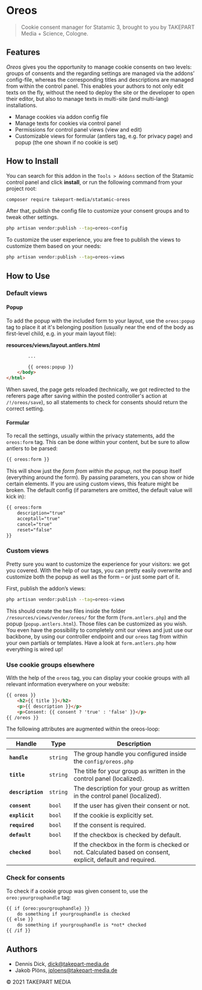 # Oreos

> Cookie consent manager for Statamic 3, brought to you by TAKEPART Media + Science, Cologne.

## Features

*Oreos* gives you the opportunity to manage cookie consents on two levels: groups of consents and the regarding settings are managed via the addons’ config-file, whereas the corresponding titles and descriptions are managed from within the control panel. This enables your authors to not only edit texts on the fly, without the need to deploy the site or the developer to open their editor, but also to manage texts in multi-site (and multi-lang) installations.

- Manage cookies via addon config file
- Manage texts for cookies via control panel
- Permissions for control panel views (view and edit)
- Customizable views for formular (antlers tag, e.g. for privacy page) and popup (the one shown if no cookie is set)

## How to Install

You can search for this addon in the `Tools > Addons` section of the Statamic control panel and click **install**, or run the following command from your project root:

``` bash
composer require takepart-media/statamic-oreos
```

After that, publish the config file to customize your consent groups and to tweak other settings.

```bash
php artisan vendor:publish --tag=oreos-config
```

To customize the user experience, you are free to publish the views to customize them based on your needs:

```bash
php artisan vendor:publish --tag=oreos-views
```

## How to Use

### Default views

#### Popup

To add the popup with the included form to your layout, use the `oreos:popup` tag to place it at it's belonging position (usually near the end of the body as first-level child, e.g. in your main layout file):

**resources/views/layout.antlers.html**
```html
        ...

        {{ oreos:popup }}
    </body>
</html>
```

When saved, the page gets reloaded (technically, we got redirected to the referers page after saving within the posted controller's action at `/!/oreos/save`), so all statements to check for consents should return the correct setting.

#### Formular

To recall the settings, usually within the privacy statements, add the `oreos:form` tag. This can be done within your content, but be sure to allow antlers to be parsed:

```html
{{ oreos:form }}
```

This will show just the *form from within the popup*, not the popup itself (everything around the form). By passing parameters, you can show or hide certain elements. If you are using custom views, this feature might be broken. The default config (if parameters are omitted, the default value will kick in):

```html
{{ oreos:form
    description="true"
    acceptall="true"
    cancel="true"
    reset="false"
}}
```

### Custom views

Pretty sure you want to customize the experience for your visitors: we got you covered. With the help of our tags, you can pretty easily overwrite and customize both the popup as well as the form – or just some part of it.

First, publish the addon’s views:

```bash
php artisan vendor:publish --tag=oreos-views
```

This should create the two files inside the folder `/resources/views/vendor/oreos/` for the form (`form.antlers.php`) and the popup (`popup.antlers.html`). Those files can be customized as you wish. You even have the possibility to completely omit our views and just use our backbone, by using our controller endpoint and our `oreos` tag from within your own partials or templates. Have a look at `form.antlers.php` how everything is wired up!

### Use cookie groups elsewhere

With the help of the `oreos` tag, you can display your cookie groups with all relevant information everywhere on your website:

```html
{{ oreos }}
    <h2>{{ title }}</h2>
    <p>{{ description }}</p>
    <p>Consent: {{ consent ? 'true' : 'false' }}</p>
{{ /oreos }}
```

The following attributes are augmented within the oreos-loop:

| Handle | Type | Description |
| ---- | ---- | ---- |
| **`handle`** | `string` | The group handle you configured inside the `config/oreos.php` |
| **`title`** | `string` | The title for your group as written in the control panel (localized). |
| **`description`** | `string` | The description for your group as written in the control panel (localized). |
| **`consent`** | `bool` | If the user has given their consent or not. |
| **`explicit`** | `bool` | If the cookie is explicitly set. |
| **`required`** | `bool` | If the consent is required. |
| **`default`** | `bool` | If the checkbox is checked by default. |
| **`checked`** | `bool` | If the checkbox in the form is checked or not. Calculated based on consent, explicit, default and required. |
### Check for consents

To check if a cookie group was given consent to, use the `oreo:yourgrouphandle` tag:

```html
{{ if {oreo:yourgrouphandle} }}
    do something if yourgrouphandle is checked
{{ else }}
    do something if yourgrouphandle is *not* checked
{{ /if }}
```

## Authors

- Dennis Dick, <dick@takepart-media.de>
- Jakob Plöns, <jploens@takepart-media.de>

© 2021 TAKEPART MEDIA
